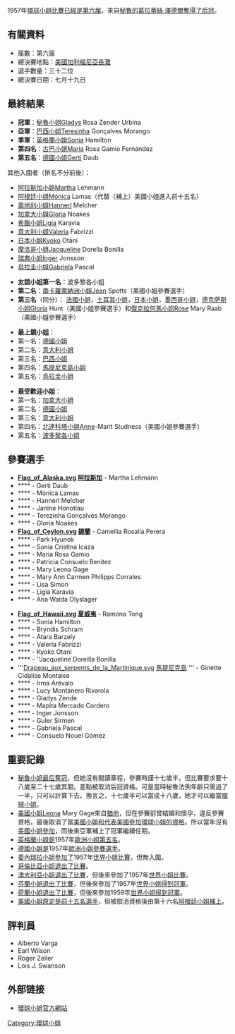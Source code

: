 1957年[環球小姐比賽已經是第六届](../Page/環球小姐.md "wikilink")，來自[秘魯的](../Page/秘魯.md "wikilink")[葛拉蒂絲·澤德爾奪得了后冠](../Page/葛拉蒂絲·澤德爾.md "wikilink")。

## 有關資料

  - 届數：第六届
  - 總決賽地點：[美國](../Page/美國.md "wikilink")[加利福尼亞](../Page/加利福尼亞.md "wikilink")[長灘](../Page/長灘.md "wikilink")
  - 選手數量：三十二位
  - 總決賽日期：七月十九日

## 最終結果

  - **冠軍**：[秘魯小姐Gladys](../Page/秘魯.md "wikilink") Rosa Zender Urbina
  - **亞軍**：[巴西小姐Teresinha](../Page/巴西.md "wikilink") Gonçalves Morango
  - **季軍**：[英格蘭小姐Sonia](../Page/英格蘭.md "wikilink") Hamilton
  - **第四名**：[古巴小姐Maria](../Page/古巴.md "wikilink") Rosa Gamio Fernández
  - **第五名**：[德國小姐Gerti](../Page/德國.md "wikilink") Daub

其他入圍者（排名不分前後）：

  - [阿拉斯加小姐Martha](../Page/阿拉斯加.md "wikilink") Lehmann
  - [阿根廷小姐Mónica](../Page/阿根廷.md "wikilink") Lamas（代替（補上）美國小姐進入前十五名）
  - [奧地利小姐Hannerl](../Page/奧地利.md "wikilink") Melcher
  - [加拿大小姐Gloria](../Page/加拿大.md "wikilink") Noakes
  - [希臘小姐Ligia](../Page/希臘.md "wikilink") Karavia
  - [意大利小姐Valeria](../Page/意大利.md "wikilink") Fabrizzi
  - [日本小姐Kyoko](../Page/日本.md "wikilink") Otani
  - [摩洛哥小姐Jacqueline](../Page/摩洛哥.md "wikilink") Dorella Bonilla
  - [瑞典小姐Inger](../Page/瑞典.md "wikilink") Jonsson
  - [烏拉圭小姐Gabriela](../Page/烏拉圭.md "wikilink") Pascal

<!-- end list -->

  - **友誼小姐第一名**：波多黎各小姐
  - **第二名**：[南卡羅萊納洲小姐Jean](../Page/南卡羅萊納洲.md "wikilink")
    Spotts（美國小姐參賽選手）
  - **第三名**（同分）：
    [法國小姐](../Page/法國.md "wikilink")，[土耳其小姐](../Page/土耳其.md "wikilink")，[日本小姐](../Page/日本.md "wikilink")，[墨西哥小姐](../Page/墨西哥.md "wikilink")，[德克萨斯小姐Gloria](../Page/德克萨斯.md "wikilink")
    Hunt（美國小姐參賽選手）和[俄克拉何馬小姐Rose](../Page/俄克拉何馬.md "wikilink") Mary
    Raab（美國小姐參賽選手）

<!-- end list -->

  - **最上鏡小姐**：
  - 第一名：[德國小姐](../Page/德國.md "wikilink")
  - 第二名：[意大利小姐](../Page/意大利.md "wikilink")
  - 第三名：[巴西小姐](../Page/巴西.md "wikilink")
  - 第四名：[馬提尼克島小姐](../Page/馬提尼克島.md "wikilink")
  - 第五名：[烏拉圭小姐](../Page/烏拉圭.md "wikilink")

<!-- end list -->

  - **最受歡迎小姐**：
  - 第一名：[加拿大小姐](../Page/加拿大.md "wikilink")
  - 第二名：[德國小姐](../Page/德國.md "wikilink")
  - 第三名：[意大利小姐](../Page/意大利.md "wikilink")
  - 第四名：[北達科塔小姐Anne](../Page/北達科塔.md "wikilink")-Marit
    Studness（美國小姐參賽選手）
  - 第五名：[波多黎各小姐](../Page/波多黎各.md "wikilink")

## 參賽選手

  - **[Flag_of_Alaska.svg](https://zh.wikipedia.org/wiki/File:Flag_of_Alaska.svg "fig:Flag_of_Alaska.svg")
    [阿拉斯加](../Page/阿拉斯加.md "wikilink")** - Martha Lehmann
  - **** - Gerti Daub
  - **** - Mónica Lamas
  - **** - Hannerl Melcher
  - **** - Janine Honotiau
  - **** - Terezinha Gonçalves Morango
  - **** - Gloria Noakes
  - **[Flag_of_Ceylon.svg](https://zh.wikipedia.org/wiki/File:Flag_of_Ceylon.svg "fig:Flag_of_Ceylon.svg")
    [錫蘭](../Page/錫蘭.md "wikilink")** - Camellia Rosalia Perera
  - **** - Park Hyunok
  - **** - Sonia Cristina Icaza
  - **** - María Rosa Gamio
  - **** - Patricia Consuelo Benítez
  - **** - Mary Leona Gage
  - **** - Mary Ann Carmen Philipps Corrales
  - **** - Lisa Simon
  - **** - Ligia Karavia
  - **** - Ana Walda Olyslager

<!-- end list -->

  - **[Flag_of_Hawaii.svg](https://zh.wikipedia.org/wiki/File:Flag_of_Hawaii.svg "fig:Flag_of_Hawaii.svg")
    [夏威夷](../Page/夏威夷.md "wikilink")** - Ramona Tong
  - **** - Sonia Hamilton
  - **** - Bryndis Schram
  - **** - Atara Barzely
  - **** - Valeria Fabrizzi
  - **** - Kyoko Otani
  - **** - ''Jacqueline Doreilla Bonilla
  - '''[Drapeau_aux_serpents_de_la_Martinique.svg](https://zh.wikipedia.org/wiki/File:Drapeau_aux_serpents_de_la_Martinique.svg "fig:Drapeau_aux_serpents_de_la_Martinique.svg")
    [馬提尼克島](../Page/馬提尼克島.md "wikilink") ''' - Ginette Cidalise Montaise
  - **** - Irma Arévalo
  - **** - Lucy Montanero Rivarola
  - **** - Gladys Zende
  - **** - Mapita Mercado Cordero
  - **** - Inger Jonsson
  - **** - Guler Sirmen
  - **** - Gabriela Pascal
  - **** - Consuelo Nouel Gómez

## 重要記錄

  - [秘魯小姐最后奪冠](../Page/秘魯.md "wikilink")，但她沒有閱讀章程，參賽時謹十七歲半，但比賽要求要十八歲至二十七歲其間。差點被取消后冠資格。可是當時秘魯法例年齡只需過了一半，只可以計算下去。換言之，十七歲半可以當成十八歲，她才可以繼當[環球小姐](../Page/環球小姐.md "wikilink")。
  - [美國小姐Leona](../Page/美國.md "wikilink") Mary
    Gage來自[猶他](../Page/猶他.md "wikilink")，但在參賽前曾結婚和懷孕，違反參賽資格，最後取消了當[美國小姐和代表美國參加環球小姐的資格](../Page/美國小姐.md "wikilink")。所以當年沒有[美國小姐參加](../Page/美國小姐.md "wikilink")，而後來亞軍補上了冠軍繼續任期。
  - [英格蘭小姐是](../Page/英格蘭.md "wikilink")1957年[歐洲小姐第五名](../Page/歐洲.md "wikilink")。
  - [德國小姐是](../Page/德國.md "wikilink")1957年[歐洲小姐參賽選手](../Page/歐洲.md "wikilink")。
  - [委內瑞拉小姐參加了](../Page/委內瑞拉.md "wikilink")1957年[世界小姐比賽](../Page/世界小姐.md "wikilink")，但無入圍。
  - [哥倫比亞小姐退出了比賽](../Page/哥倫比亞.md "wikilink")。
  - [澳大利亞小姐退出了比賽](../Page/澳大利亞.md "wikilink")，但後來參加了1957年[世界小姐比賽](../Page/世界小姐.md "wikilink")。
  - [芬蘭小姐退出了比賽](../Page/芬蘭.md "wikilink")，但後來參加了1957年[世界小姐得到冠軍](../Page/世界小姐.md "wikilink")。
  - [荷蘭小姐退出了比賽](../Page/荷蘭.md "wikilink")，但後來參加1959年[世界小姐得到冠軍](../Page/世界小姐.md "wikilink")。
  - [美國小姐原定是前十五名選手](../Page/美國小姐.md "wikilink")，但被取消資格後由第十六名[阿根廷小姐補上](../Page/阿根廷.md "wikilink")。

## 評判員

  - Alberto Varga
  - Earl Wilson
  - Roger Zeiler
  - Lois J. Swanson

## 外部链接

  - [環球小姐官方網站](http://www.missuniverse.com)

[Category:環球小姐](https://zh.wikipedia.org/wiki/Category:環球小姐 "wikilink")